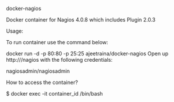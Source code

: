 docker-nagios

Docker container for Nagios 4.0.8 which includes Plugin 2.0.3

Usage:

To run container use the command below:

docker run -d -p 80:80 -p 25:25 ajeetraina/docker-nagios
Open up http://<ip>/nagios with the following credentials:

nagiosadmin/nagiosadmin

How to access the container?

$ docker exec -it container_id  /bin/bash
